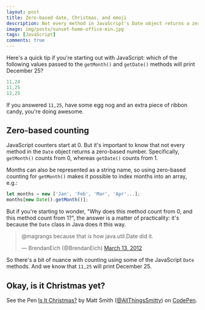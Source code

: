 ```yaml
---
layout: post
title: Zero-based date, Christmas, and emoji
description: Not every method in JavaScript's Date object returns a zero-based number. Here's a tip will help you understand that a little better.
image: img/posts/sunset-home-office-min.jpg
tags: [JavaScript]
comments: true
---
```


Here's a quick tip if you're starting out with JavaScript: which of the following values passed to the `getMonth()` and `getDate()` methods will print December 25?

```javascript
11,24
11,25
12,25
```

If you answered `11,25`, have some egg nog and an extra piece of ribbon candy, you're doing awesome.

## Zero-based counting

JavaScript counters start at 0. But it's important to know that not every method in the `Date` object returns a zero-based number. Specifically, `getMonth()` counts from 0, whereas `getDate()` counts from 1.

Months can also be represented as a string name, so using zero-based counting for `getMonth()` makes it possible to index months into an array, e.g.:

```javascript
let months = new ['Jan', 'Feb', 'Mar', 'Apr'...];
months[new Date().getMonth()];
```

But if you're starting to wonder, "Why does this method count from 0, and this method count from 1?", the answer is a matter of practicality: it's because the `Date` class in Java does it this way.

<div class="embed">
  <blockquote class="twitter-tweet tw-align-center" data-lang="en"><p lang="en" dir="ltr">@magrangs because that is how java.util.Date did it.</p>&mdash; BrendanEich (@BrendanEich) <a href="https://twitter.com/BrendanEich/status/179610205317902337">March 13, 2012</a></blockquote>
  <script async src="//platform.twitter.com/widgets.js" charset="utf-8"></script>
</div>

So there's a bit of nuance with counting using some of the JavaScript `Date` methods. And we know that `11,25` will print December 25.

## Okay, is it Christmas yet?

<div class="embed">
  <p data-height="450" data-theme-id="0" data-slug-hash="MbppLg" data-default-tab="result" data-user="AllThingsSmitty" data-embed-version="2" data-pen-title="Is It Christmas?" class="codepen">See the Pen <a href="http://codepen.io/AllThingsSmitty/pen/MbppLg/">Is It Christmas?</a> by Matt Smith (<a href="http://codepen.io/AllThingsSmitty">@AllThingsSmitty</a>) on <a href="http://codepen.io">CodePen</a>.</p>
  <script async src="https://production-assets.codepen.io/assets/embed/ei.js"></script>
</div>